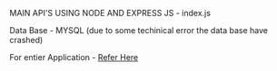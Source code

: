 MAIN API'S USING NODE AND EXPRESS JS - index.js 

Data Base - MYSQL <span>(due to some techinical error the data base have crashed)<span>

For entier Application - <a href="https://github.com/harikiran5184/TimeTable/tree/main" >Refer Here</a>
